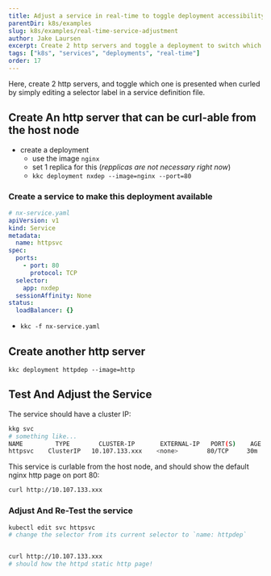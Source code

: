 ```yaml
---
title: Adjust a service in real-time to toggle deployment accessibility
parentDir: k8s/examples
slug: k8s/examples/real-time-service-adjustment
author: Jake Laursen
excerpt: Create 2 http servers and toggle a deployment to switch which server is served through the k8s service
tags: ["k8s", "services", "deployments", "real-time"]
order: 17
---
```


Here, create 2 http servers, and toggle which one is presented when curled by simply editing a selector label in a service definition file.

## Create An http server that can be curl-able from the host node
  - create a deployment
    - use the image `nginx`
    - set 1 replica for this (_repplicas are not necessary right now_)
    - `kkc deployment nxdep --image=nginx --port=80`
### Create a service to  make this deployment available
```yaml
# nx-service.yaml
apiVersion: v1
kind: Service
metadata:
  name: httpsvc
spec:
  ports:
    - port: 80
      protocol: TCP
  selector:
    app: nxdep
  sessionAffinity: None
status:
  loadBalancer: {}
```
- `kkc -f nx-service.yaml`

## Create another http server
`kkc deployment httpdep --image=http`

## Test And Adjust the Service
The service should have a cluster IP:
```bash
kkg svc
# something like...
NAME         TYPE        CLUSTER-IP       EXTERNAL-IP   PORT(S)    AGE
httpsvc    ClusterIP   10.107.133.xxx    <none>        80/TCP     30m
```
This service is curlable from the host node, and should show the default nginx http page on port 80:

```bash
curl http://10.107.133.xxx
```

### Adjust And Re-Test the service
```bash
kubectl edit svc httpsvc
# change the selector from its current selector to `name: httpdep`


curl http://10.107.133.xxx
# should how the httpd static http page!
```
